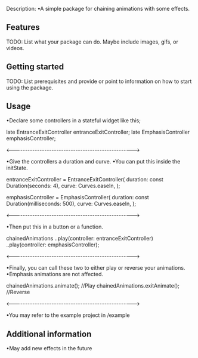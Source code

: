 Description:
•A simple package for chaining animations with some effects.

## Features

TODO: List what your package can do. Maybe include images, gifs, or videos.

## Getting started

TODO: List prerequisites and provide or point to information on how to start using the package.

## Usage

•Declare some controllers in a stateful widget like this;

late EntranceExitController entranceExitController;
late EmphasisController emphasisController;

<-------------------------------------------------->

•Give the controllers a duration and curve.
•You can put this inside the initState.

entranceExitController = EntranceExitController(
duration: const Duration(seconds: 4), curve: Curves.easeIn,
);

emphasisController = EmphasisController(
duration: const Duration(milliseconds: 500), curve: Curves.easeIn,
);

<-------------------------------------------------->

•Then put this in a button or a function.

chainedAnimations ..play(controller: entranceExitController)
..play(controller: emphasisController);

<-------------------------------------------------->

•Finally, you can call these two to either play or reverse your animations. •Emphasis animations are
not affected.

chainedAnimations.animate(); //Play
chainedAnimations.exitAnimate(); //Reverse

<-------------------------------------------------->

•You may refer to the example project in /example

## Additional information

•May add new effects in the future